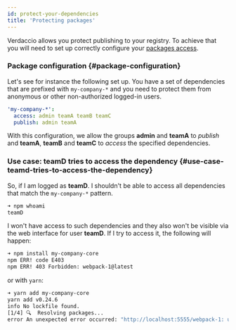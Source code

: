 ```yaml
---
id: protect-your-dependencies
title: 'Protecting packages'
---
```


Verdaccio allows you protect publishing to your registry. To achieve that you will need to set up correctly configure your [packages access](packages).

### Package configuration {#package-configuration}

Let's see for instance the following set up. You have a set of dependencies that are prefixed with `my-company-*` and you need to protect them from anonymous or other non-authorized logged-in users.

```yaml
'my-company-*':
  access: admin teamA teamB teamC
  publish: admin teamA
```

With this configuration, we allow the groups **admin** and **teamA** to _publish_ and **teamA**, **teamB** and **teamC** to _access_ the specified dependencies.

### Use case: teamD tries to access the dependency {#use-case-teamd-tries-to-access-the-dependency}

So, if I am logged as **teamD**. I shouldn't be able to access all dependencies that match the `my-company-*` pattern.

```bash
➜ npm whoami
teamD
```

I won't have access to such dependencies and they also won't be visible via the web interface for user **teamD**. If I try to access it, the following will happen:

```bash
➜ npm install my-company-core
npm ERR! code E403
npm ERR! 403 Forbidden: webpack-1@latest
```

or with `yarn`:

```bash
➜ yarn add my-company-core
yarn add v0.24.6
info No lockfile found.
[1/4] 🔍  Resolving packages...
error An unexpected error occurred: "http://localhost:5555/webpack-1: unregistered users are not allowed to access package my-company-core".
```

